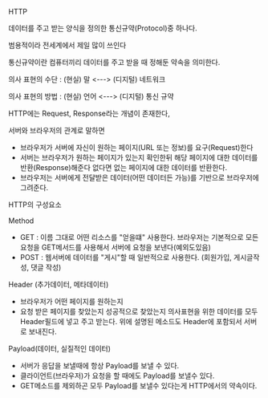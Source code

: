 HTTP

데이터를 주고 받는 양식을 정의한 통신규약(Protocol)중 하나다.

범용적이라 전세계에서 제일 많이 쓰인다

통신규약이란 컴퓨터끼리 데이터를 주고 받을 때 정해둔 약속을 의미한다.

 

의사 표현의 수단 : (현실) 말 <---> (디지털) 네트워크

의사 표현의 방법 : (현실) 언어 <---> (디지털) 통신 규약 

 

HTTP에는 Request, Response라는 개념이 존재한다,

서버와 브라우저의 관계로 말하면

- 브라우저가 서버에 자신이 원하는 페이지(URL  또는 정보)를 요구(Request)한다
- 서버는 브라우저가 원하는 페이지가 있는지 확인한뒤 해당 페이지에 대한 데이터를 반환(Response)해준다
  없다면 없는 페이지에 대한 데이터를 반환한다.
- 브라우저는 서버에게 전달받은 데이터(어떤 데이터든 가능)를 기반으로 브라우저에 그려준다.


 

HTTP의 구성요소

Method

 - GET : 이름 그대로 어떤 리소스를 "얻을떄" 사용한다.
         브라우저는 기본적으로 모든 요청을 GET메서드를 사용해서 서버에 요청을 보낸다(예외도있음)
- POST : 웹서버에 데이터를 "게시"할 때 일반적으로 사용한다.
         (회원가입, 게시글작성, 댓글 작성)

Header (추가데이터, 메타데이터)

- 브라우저가 어떤 페이지를 원하는지
- 요청 받은 페이지를 찾았는지
  성공적으로 찾았는지
  의사표현을 위한 데이터를 모두 Header필드에 넣고 주고 받는다.
  위에 설명된 메소드도 Header에 포함되서 서버로 보내진다.

 

Payload(데이터, 실질적인 데이터)

- 서버가 응답을 보낼때에 항상 Payload를 보낼 수 있다.
- 클라이언트(브라우저)가 요청을 할 때에도 Payload를 보낼수 있다.
- GET메소드를 제외하곤 모두 Payload를 보낼수 있다는게 HTTP에서의 약속이다.
